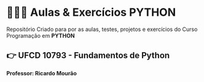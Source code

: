 # 🧑🏼‍💻 Aulas & Exercícios PYTHON 

Repositório Criado para por as aulas, testes, projetos e exercícios do Curso Programação em **PYTHON**

## 👉 UFCD 10793 - Fundamentos de Python

**Professor: Ricardo Mourão**